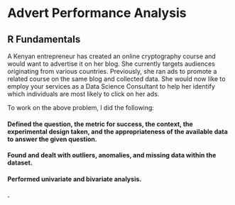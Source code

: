 # Advert Performance Analysis

## R Fundamentals

A Kenyan entrepreneur has created an online cryptography course and would want to advertise it on her blog. She currently targets audiences originating from various countries. Previously, she ran ads to promote a related course on the same blog and collected data. She would now like to employ your services as a Data Science Consultant to help her identify which individuals are most likely to click on her ads. 

To work on the above problem, I did the following:

#### Defined the question, the metric for success, the context, the experimental design taken, and the appropriateness of the available data to answer the given question.
#### Found and dealt with outliers, anomalies, and missing data within the dataset.
#### Performed  univariate and bivariate analysis.
#### .

